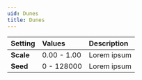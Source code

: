 ```yaml
---
uid: Dunes
title: Dunes
---
```


| Setting   | Values      | Description |
| :-------- | :---------- | :---------- |
| **Scale** | 0.00 - 1.00 | Lorem ipsum |
| **Seed**  | 0 - 128000  | Lorem ipsum |
